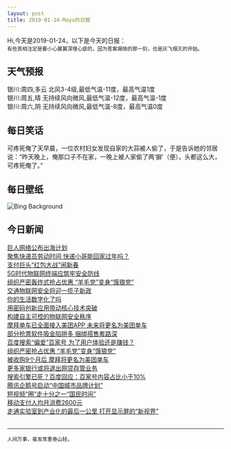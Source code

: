 ```yaml
---
layout: post
title: 2019-01-24-Mayx的日报
---
```


Hi,今天是2019-01-24，以下是今天的日报：<br><small>
有些真相注定是要小心翼翼深埋心底的，因为答案揭晓的那一刻，也是灰飞烟灭的开始。</small><!--more-->
## 天气预报
银川:周四,多云 北风3-4级,最低气温-11度，最高气温1度<br>银川:周五,晴 无持续风向微风,最低气温-12度，最高气温-1度<br>银川:周六,阴 无持续风向微风,最低气温-8度，最高气温0度
## 每日笑话
可疼死俺了天早晨，一位农村妇女发现自家的大蒜被人偷了，于是告诉她的邻居说：“昨天晚上，俺那口子不在家，一晚上被人家偷了两‘摒’（便），头都这么大，可疼死俺了。”
## 每日壁纸
![Bing Background](https://cn.bing.com/az/hprichbg/rb/ApfelTag_EN-US4068796758_1920x1080.jpg "On Pie Day, an apple tree in winter (© Chris Stein/Getty Images)")
## 今日新闻

[巨人网络公布出海计划](http://it.people.com.cn/n1/2019/0124/c1009-30588241.html)   
[聚焦快递员劳动时间 快递小哥能回家过年吗？](http://it.people.com.cn/n1/2019/0124/c1009-30588584.html)   
[支付巨头“红包大战”闹新春](http://it.people.com.cn/n1/2019/0124/c1009-30588512.html)   
[5G时代物联网终端应筑牢安全防线](http://it.people.com.cn/n1/2019/0124/c1009-30588500.html)   
[组织严密轰炸式抢占优惠 “羊毛党”变身“饿狼党”](http://it.people.com.cn/n1/2019/0124/c1009-30588499.html)   
[交通物联网安全将迎一揽子新政](http://it.people.com.cn/n1/2019/0124/c1009-30588483.html)   
[你的生活数字化了吗](http://it.people.com.cn/n1/2019/0124/c1009-30588465.html)   
[用密码创新应用带动核心技术突破](http://it.people.com.cn/n1/2019/0124/c1009-30588497.html)   
[构建自主可控的物联网安全秩序](http://it.people.com.cn/n1/2019/0124/c1009-30588489.html)   
[摩拜单车已全面接入美团APP 未来将更名为美团单车](http://it.people.com.cn/n1/2019/0124/c1009-30588486.html)   
[部分抢票软件吸金陷阱多 捆绑搭售套路深](http://it.people.com.cn/n1/2019/0124/c1009-30588509.html)   
[百度搜索“偏爱”百家号 为了用户体验还是赚钱？](http://it.people.com.cn/n1/2019/0124/c1009-30588510.html)   
[组织严密抢占优惠 “羊毛党”变身“饿狼党”](http://it.people.com.cn/n1/2019/0124/c1009-30588433.html)   
[被收购9个月后 摩拜将更名为美团单车](http://it.people.com.cn/n1/2019/0124/c1009-30588366.html)   
[更多家银行或将退出网贷存管业务](http://it.people.com.cn/n1/2019/0124/c1009-30588412.html)   
[搜索引擎已死？百度回应：百家号内容占比小于10%](http://it.people.com.cn/n1/2019/0124/c1009-30588428.html)   
[腾讯企鹅号启动“中国城市品牌计划”](http://it.people.com.cn/n1/2019/0124/c1009-30588455.html)   
[短视频“圈”走十分之一“国民时间”](http://it.people.com.cn/n1/2019/0124/c1009-30588261.html)   
[移动支付人均月消费2600元](http://it.people.com.cn/n1/2019/0124/c1009-30588263.html)   
[走通实验室到产业化的最后一公里 打开显示屏的“新视界”](http://it.people.com.cn/n1/2019/0124/c1009-30588271.html)   
<br />

***

<small>人间万事，毫发常重泰山轻。</small>
